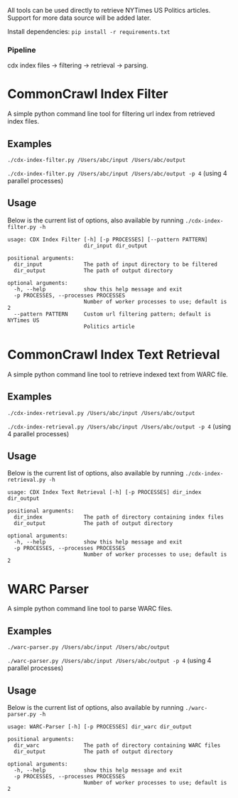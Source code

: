 All tools can be used directly to retrieve NYTimes US Politics articles. Support for more data source will be added later.

Install dependencies: `pip install -r requirements.txt`

### Pipeline
cdx index files -> filtering -> retrieval -> parsing.

# CommonCrawl Index Filter
A simple python command line tool for filtering url index from retrieved index files.

## Examples
```./cdx-index-filter.py /Users/abc/input /Users/abc/output```

```./cdx-index-filter.py /Users/abc/input /Users/abc/output -p 4``` (using 4 parallel processes)

## Usage
Below is the current list of options, also available by running `./cdx-index-filter.py -h`
```
usage: CDX Index Filter [-h] [-p PROCESSES] [--pattern PATTERN]
                        dir_input dir_output

positional arguments:
  dir_input             The path of input directory to be filtered
  dir_output            The path of output directory

optional arguments:
  -h, --help            show this help message and exit
  -p PROCESSES, --processes PROCESSES
                        Number of worker processes to use; default is 2
  --pattern PATTERN     Custom url filtering pattern; default is NYTimes US
                        Politics article
```

# CommonCrawl Index Text Retrieval

A simple python command line tool to retrieve indexed text from WARC file.

## Examples
```./cdx-index-retrieval.py /Users/abc/input /Users/abc/output```

```./cdx-index-retrieval.py /Users/abc/input /Users/abc/output -p 4``` (using 4 parallel processes)

## Usage
Below is the current list of options, also available by running `./cdx-index-retrieval.py -h`
```
usage: CDX Index Text Retrieval [-h] [-p PROCESSES] dir_index dir_output

positional arguments:
  dir_index             The path of directory containing index files
  dir_output            The path of output directory

optional arguments:
  -h, --help            show this help message and exit
  -p PROCESSES, --processes PROCESSES
                        Number of worker processes to use; default is 2
```

# WARC Parser

A simple python command line tool to parse WARC files.

## Examples
```./warc-parser.py /Users/abc/input /Users/abc/output```

```./warc-parser.py /Users/abc/input /Users/abc/output -p 4``` (using 4 parallel processes)

## Usage
Below is the current list of options, also available by running `./warc-parser.py -h`
```
usage: WARC-Parser [-h] [-p PROCESSES] dir_warc dir_output

positional arguments:
  dir_warc              The path of directory containing WARC files
  dir_output            The path of output directory

optional arguments:
  -h, --help            show this help message and exit
  -p PROCESSES, --processes PROCESSES
                        Number of worker processes to use; default is 2
```